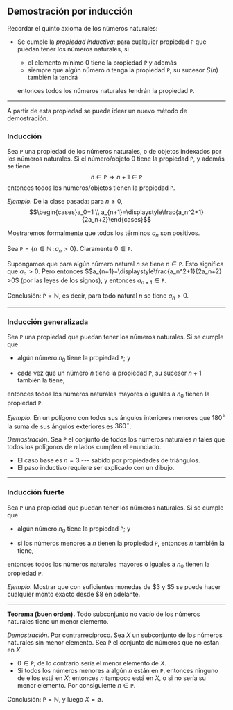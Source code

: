 ﻿## Demostración por inducción

Recordar el quinto axioma de los números naturales:

- Se cumple la *propiedad inductiva*: para cualquier propiedad $\mathtt{P}$ que puedan tener los números naturales, si
	- el elemento mínimo $0$ tiene la propiedad $\mathtt{P}$ y además
	- siempre que algún número $n$ tenga la propiedad $\mathtt{P}$, su sucesor $S(n)$ también la tendrá

	entonces todos los números naturales tendrán la propiedad $\mathtt{P}$.

---

A partir de esta propiedad se puede idear un nuevo método de demostración.

### Inducción

Sea $\texttt{P}$ una propiedad de los números naturales, o de objetos indexados por los números naturales. Si el número/objeto $0$ tiene la propiedad $\texttt{P}$, y además se tiene $$n\in\texttt{P}\Rightarrow n+1\in \texttt{P}$$
entonces todos los números/objetos tienen la propiedad $\texttt{P}$.

*Ejemplo.* De la clase pasada: para $n\ge 0$, 
$$\begin{cases}a_0=1 \\ a_{n+1}=\displaystyle\frac{a_n^2+1}{2a_n+2}\end{cases}$$

Mostraremos formalmente que todos los términos $a_n$ son positivos.

Sea $\texttt{P}=\{n\in\mathbb{N}\,:\,a_n >0\}$. Claramente $0\in\mathtt{P}$.

Supongamos que para algún número natural $n$ se tiene $n\in\texttt{P}$. Esto significa que $a_n>0$. Pero entonces $$a_{n+1}=\displaystyle\frac{a_n^2+1}{2a_n+2} >0$ (por las leyes de los signos), y entonces $a_{n+1}\in\texttt{P}$.

Conclusión: $\texttt{P}=\mathbb{N}$, es decir, para todo natural $n$ se tiene $a_n>0$.

---

### Inducción generalizada

Sea $\mathtt{P}$ una propiedad que puedan tener los números naturales. Si se cumple que

- algún número $n_0$ tiene la propiedad $\mathtt{P}$; y

- cada vez que un número $n$ tiene la propiedad $\mathtt{P}$, su sucesor $n+1$ también la tiene,

entonces todos los números naturales mayores o iguales a $n_0$ tienen la propiedad $\mathtt{P}$.

*Ejemplo.* En un polígono con todos sus ángulos interiores menores que $180^\circ$ la suma de sus ángulos exteriores es $360^\circ$.

*Demostración.* Sea $\texttt{P}$ el conjunto de todos los números naturales $n$ tales que todos los polígonos de $n$ lados cumplen el enunciado.

- El caso base es $n=3$ --- sabido por propiedades de triángulos.
- El paso inductivo requiere ser explicado con un dibujo.

---

### Inducción fuerte

Sea $\mathtt{P}$ una propiedad que puedan tener los números naturales. Si se cumple que

- algún número $n_0$ tiene la propiedad $\mathtt{P}$; y

- si los números menores a $n$ tienen la propiedad $\mathtt{P}$, entonces $n$ también la tiene,

entonces todos los números naturales mayores o iguales a $n_0$ tienen la propiedad $\mathtt{P}$.

*Ejemplo.* Mostrar que con suficientes monedas de \$3 y \$5 se puede hacer cualquier monto exacto desde \$8 en adelante.

---

**Teorema (buen orden).** Todo subconjunto no vacío de los números naturales tiene un menor elemento.

*Demostración.* Por contrarrecíproco. Sea $X$ un subconjunto de los números naturales sin menor elemento. Sea $\texttt{P}$ el conjunto de números que no están en $X$.

- $0\in \texttt{P}$; de lo contrario sería el menor elemento de $X$.
- Si todos los números menores a algún $n$ están en $\texttt{P}$, entonces ninguno de ellos está en $X$; entonces $n$ tampoco está en $X$, o si no sería su menor elemento. Por consiguiente $n\in\texttt{P}$.

Conclusión: $\texttt{P}=\mathbb{N}$, y luego $X=\emptyset$.
